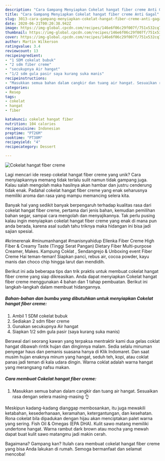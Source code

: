 ```yaml
---
description: "Cara Gampang Menyiapkan Cokelat hangat fiber creme Anti Gagal"
title: "Cara Gampang Menyiapkan Cokelat hangat fiber creme Anti Gagal"
slug: 3013-cara-gampang-menyiapkan-cokelat-hangat-fiber-creme-anti-gagal
date: 2020-06-21T00:20:38.942Z
image: https://img-global.cpcdn.com/recipes/146e6f06c29f007f/751x532cq70/cokelat-hangat-fiber-creme-foto-resep-utama.jpg
thumbnail: https://img-global.cpcdn.com/recipes/146e6f06c29f007f/751x532cq70/cokelat-hangat-fiber-creme-foto-resep-utama.jpg
cover: https://img-global.cpcdn.com/recipes/146e6f06c29f007f/751x532cq70/cokelat-hangat-fiber-creme-foto-resep-utama.jpg
author: Martin Wilkerson
ratingvalue: 3.4
reviewcount: 13
recipeingredient:
- "1 SDM cokelat bubuk"
- "2 sdm fiber creme"
- "secukupnya Air hangat"
- "1/2 sdm gula pasir saya kurang suka manis"
recipeinstructions:
- "Masukkan semua bahan dalam cangkir dan tuang air hangat. Sesuaikan rasa dengan selera masing-masing 👌"
categories:
- Resep
tags:
- cokelat
- hangat
- fiber

katakunci: cokelat hangat fiber 
nutrition: 104 calories
recipecuisine: Indonesian
preptime: "PT26M"
cooktime: "PT30M"
recipeyield: "4"
recipecategory: Dessert

---
```



![Cokelat hangat fiber creme](https://img-global.cpcdn.com/recipes/146e6f06c29f007f/751x532cq70/cokelat-hangat-fiber-creme-foto-resep-utama.jpg)

Lagi mencari ide resep cokelat hangat fiber creme yang unik? Cara menyiapkannya memang tidak terlalu sulit namun tidak gampang juga. Kalau salah mengolah maka hasilnya akan hambar dan justru cenderung tidak enak. Padahal cokelat hangat fiber creme yang enak seharusnya memiliki aroma dan rasa yang mampu memancing selera kita.

Banyak hal yang sedikit banyak berpengaruh terhadap kualitas rasa dari cokelat hangat fiber creme, pertama dari jenis bahan, kemudian pemilihan bahan segar, sampai cara mengolah dan menyajikannya. Tak perlu pusing kalau ingin menyiapkan cokelat hangat fiber creme yang enak di mana pun anda berada, karena asal sudah tahu triknya maka hidangan ini bisa jadi sajian spesial.

#krimerenak #minumanhangat #manisnyahidup Ellenka Fiber Creme High Fiber &amp; Creamy Taste (Tinggi Serat Pangan) Dietary Fiber Multi-purpose Creamer, Makes. Kampung Coklat , Sendangrejo &amp; Unboxing event Fiber Creme Hai teman-teman! Siapkan panci, rebus air, cocoa powder, kayu manis dan choco chip hingga larut dan mendidih.


Berikut ini ada beberapa tips dan trik praktis untuk membuat cokelat hangat fiber creme yang siap dikreasikan. Anda dapat menyiapkan Cokelat hangat fiber creme menggunakan 4 bahan dan 1 tahap pembuatan. Berikut ini langkah-langkah dalam membuat hidangannya.

<!--inarticleads1-->

##### Bahan-bahan dan bumbu yang dibutuhkan untuk menyiapkan Cokelat hangat fiber creme:

1. Ambil 1 SDM cokelat bubuk
1. Sediakan 2 sdm fiber creme
1. Gunakan secukupnya Air hangat
1. Siapkan 1/2 sdm gula pasir (saya kurang suka manis)


Berawal dari seorang kawan yang terpaksa mentraktir kami dua gelas coklat hangat dibawah rintik hujan dan dinginnya malam. Sedia selalu minuman penyegar haus dan pemanis suasana hanya di Klik Indomaret. Dan saat musim hujan enaknya minum yang hangat, seduh teh, kopi, atau coklat panas jadi teman di kala udara dingin. Warna coklat adalah warna hangat yang merangsang nafsu makan. 

<!--inarticleads2-->

##### Cara membuat Cokelat hangat fiber creme:

1. Masukkan semua bahan dalam cangkir dan tuang air hangat. Sesuaikan rasa dengan selera masing-masing 👌


Meskipun kadang-kadang dianggap membosankan, itu juga mewakili ketabahan, kesederhanaan, keramahan, ketergantungan, dan kesehatan. Rona cokelat bila dipadukan dengan hijau akan menciptakan palet warna yang sering. Fish Oil &amp; Omegas (EPA DHA). Kulit sawo matang memiliki undertone hangat. Warna rambut dark brown atau mocha yang mewah dapat buat kulit sawo matangmu jadi makin cerah. 

Bagaimana? Gampang kan? Itulah cara membuat cokelat hangat fiber creme yang bisa Anda lakukan di rumah. Semoga bermanfaat dan selamat mencoba!
